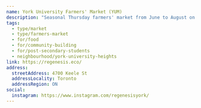 ```yaml
---
name: York University Farmers' Market (YUM)
description: "Seasonal Thursday farmers' market from June to August on York University campus, operated by Regenesis York."
tags:
  - type/market
  - type/farmers-market
  - for/food
  - for/community-building
  - for/post-secondary-students
  - neighbourhood/york-university-heights
link: https://regenesis.eco/
address:
  streetAddress: 4700 Keele St
  addressLocality: Toronto
  addressRegion: ON
social:
  instagram: https://www.instagram.com/regenesisyork/
---
```

